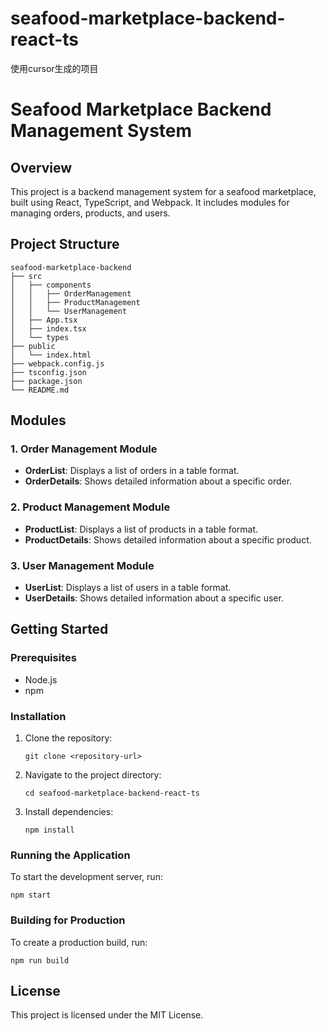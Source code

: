 # seafood-marketplace-backend-react-ts
使用cursor生成的项目

# Seafood Marketplace Backend Management System

## Overview
This project is a backend management system for a seafood marketplace, built using React, TypeScript, and Webpack. It includes modules for managing orders, products, and users.

## Project Structure
```
seafood-marketplace-backend
├── src
│   ├── components
│   │   ├── OrderManagement
│   │   ├── ProductManagement
│   │   └── UserManagement
│   ├── App.tsx
│   ├── index.tsx
│   └── types
├── public
│   └── index.html
├── webpack.config.js
├── tsconfig.json
├── package.json
└── README.md
```

## Modules

### 1. Order Management Module
- **OrderList**: Displays a list of orders in a table format.
- **OrderDetails**: Shows detailed information about a specific order.

### 2. Product Management Module
- **ProductList**: Displays a list of products in a table format.
- **ProductDetails**: Shows detailed information about a specific product.

### 3. User Management Module
- **UserList**: Displays a list of users in a table format.
- **UserDetails**: Shows detailed information about a specific user.

## Getting Started

### Prerequisites
- Node.js
- npm

### Installation
1. Clone the repository:
   ```
   git clone <repository-url>
   ```
2. Navigate to the project directory:
   ```
   cd seafood-marketplace-backend-react-ts
   ```
3. Install dependencies:
   ```
   npm install
   ```

### Running the Application
To start the development server, run:
```
npm start
```

### Building for Production
To create a production build, run:
```
npm run build
```

## License
This project is licensed under the MIT License.

